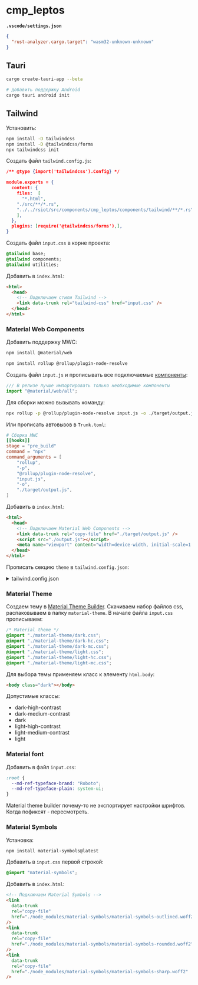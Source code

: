 # cmp_leptos

**`.vscode/settings.json`**

```json
{
  "rust-analyzer.cargo.target": "wasm32-unknown-unknown"
}
```

## Tauri

```bash
cargo create-tauri-app --beta

# добавить поддержку Android
cargo tauri android init
```

## Tailwind

Установить:

```bash
npm install -D tailwindcss
npm install -D @tailwindcss/forms
npx tailwindcss init
```

Создать файл `tailwind.config.js`:

```json
/** @type {import('tailwindcss').Config} */

module.exports = {
  content: {
    files:  [
      "*.html",
    "./src/**/*.rs",
    "../../rsiot/src/components/cmp_leptos/components/tailwind/**/*.rs"
    ],
  },
  plugins: [require('@tailwindcss/forms'),],
}
```

Создать файл `input.css` в корне проекта:

```css
@tailwind base;
@tailwind components;
@tailwind utilities;
```

Добавить в `index.html`:

```html
<html>
  <head>
    <!-- Подключаем стили Tailwind -->
    <link data-trunk rel="tailwind-css" href="input.css" />
  </head>
</html>
```

### Material Web Components

Добавить поддержку MWC:

```bash
npm install @material/web
```

```bash
npm install rollup @rollup/plugin-node-resolve
```

Создать файл `input.js` и прописывать все подключаемые [компоненты](https://material-web.dev):

```js
/// В релизе лучше импортировать только необходимые компоненты
import "@material/web/all";
```

Для сборки можно вызывать команду:

```bash
npx rollup -p @rollup/plugin-node-resolve input.js -o ./target/output.js
```

Или прописать автовызов в `Trunk.toml`:

```toml
# Сборка MWC
[[hooks]]
stage = "pre_build"
command = "npx"
command_arguments = [
    "rollup",
    "-p",
    "@rollup/plugin-node-resolve",
    "input.js",
    "-o",
    "./target/output.js",
]
```

Добавить в `index.html`:

```html
<html>
  <head>
    <!-- Подключаем Material Web Components -->
    <link data-trunk rel="copy-file" href="./target/output.js" />
    <script src="./output.js"></script>
    <meta name="viewport" content="width=device-width, initial-scale=1.0" />
  </head>
</html>
```

Прописать секцию `theme` в `tailwind.config.json`:

<details>
<summary> tailwind.config.json </summary>

```json
module.exports = {
  content: {
    files:  [...],
  },
  plugins: [...],
  theme: {
    extend: {
      colors: {
        primary: "var(--md-sys-color-primary)",
        "surface-tint": "var(--md-sys-color-surface-tint)",
        "on-primary": "var(--md-sys-color-on-primary)",
        "primary-container": "var(--md-sys-color-primary-container)",
        "on-primary-container": "var(--md-sys-color-on-primary-container)",
        secondary: "var(--md-sys-color-secondary)",
        "on-secondary": "var(--md-sys-color-on-secondary)",
        "secondary-container": "var(--md-sys-color-secondary-container)",
        "on-secondary-container": "var(--md-sys-color-on-secondary-container)",
        tertiary: "var(--md-sys-color-tertiary)",
        "on-tertiary": "var(--md-sys-color-on-tertiary)",
        "tertiary-container": "var(--md-sys-color-tertiary-container)",
        "on-tertiary-container": "var(--md-sys-color-on-tertiary-container)",
        error: "var(--md-sys-color-error)",
        "on-error": "var(--md-sys-color-on-error)",
        "error-container": "var(--md-sys-color-error-container)",
        "on-error-container": "var(--md-sys-color-on-error-container)",
        background: "var(--md-sys-color-background)",
        "on-background": "var(--md-sys-color-on-background)",
        surface: "var(--md-sys-color-surface)",
        "on-surface": "var(--md-sys-color-on-surface)",
        "surface-variant": "var(--md-sys-color-surface-variant)",
        "on-surface-variant": "var(--md-sys-color-on-surface-variant)",
        outline: "var(--md-sys-color-outline)",
        "outline-variant": "var(--md-sys-color-outline-variant)",
        shadow: "var(--md-sys-color-shadow)",
        scrim: "var(--md-sys-color-scrim)",
        "inverse-surface": "var(--md-sys-color-inverse-surface)",
        "inverse-on-surface": "var(--md-sys-color-inverse-on-surface)",
        "inverse-primary": "var(--md-sys-color-inverse-primary)",
        "primary-fixed": "var(--md-sys-color-primary-fixed)",
        "on-primary-fixed": "var(--md-sys-color-on-primary-fixed)",
        "primary-fixed-dim": "var(--md-sys-color-primary-fixed-dim)",
        "on-primary-fixed-variant":
          "var(--md-sys-color-on-primary-fixed-variant)",
        "secondary-fixed": "var(--md-sys-color-secondary-fixed)",
        "on-secondary-fixed": "var(--md-sys-color-on-secondary-fixed)",
        "secondary-fixed-dim": "var(--md-sys-color-secondary-fixed-dim)",
        "on-secondary-fixed-variant":
          "var(--md-sys-color-on-secondary-fixed-variant)",
        "tertiary-fixed": "var(--md-sys-color-tertiary-fixed)",
        "on-tertiary-fixed": "var(--md-sys-color-on-tertiary-fixed)",
        "tertiary-fixed-dim": "var(--md-sys-color-tertiary-fixed-dim)",
        "on-tertiary-fixed-variant":
          "var(--md-sys-color-on-tertiary-fixed-variant)",
        "surface-dim": "var(--md-sys-color-surface-dim)",
        "surface-bright": "var(--md-sys-color-surface-bright)",
        "surface-container-lowest":
          "var(--md-sys-color-surface-container-lowest)",
        "surface-container-low": "var(--md-sys-color-surface-container-low)",
        "surface-container": "var(--md-sys-color-surface-container)",
        "surface-container-high": "var(--md-sys-color-surface-container-high)",
        "surface-container-highest":
          "var(--md-sys-color-surface-container-highest)",
        "custom-color1-color": "var(--md-extended-color-custom-color1-color)",
        "custom-color1-on-color":
          "var(--md-extended-color-custom-color1-on-color)",
        "custom-color1-color-container":
          "var(--md-extended-color-custom-color1-color-container)",
        "custom-color1-on-color-container":
          "var(--md-extended-color-custom-color1-on-color-container)",
        "custom-color2-color": "var(--md-extended-color-custom-color2-color)",
        "custom-color2-on-color":
          "var(--md-extended-color-custom-color2-on-color)",
        "custom-color2-color-container":
          "var(--md-extended-color-custom-color2-color-container)",
        "custom-color2-on-color-container":
          "var(--md-extended-color-custom-color2-on-color-container)",
        "custom-color3-color": "var(--md-extended-color-custom-color3-color)",
        "custom-color3-on-color":
          "var(--md-extended-color-custom-color3-on-color)",
        "custom-color3-color-container":
          "var(--md-extended-color-custom-color3-color-container)",
        "color3-on-color-container":
          "var(--md-extended-color-custom-color3-on-color-container)",
      },
    },
  },
}
```

</details>

### Material Theme

Создаем тему в [Material Theme Builder](https://material-foundation.github.io/material-theme-builder/).
Скачиваем набор файлов css, распаковываем в папку `material-theme`. В начале файла `input.css` прописываем:

```css
/* Material theme */
@import "./material-theme/dark.css";
@import "./material-theme/dark-hc.css";
@import "./material-theme/dark-mc.css";
@import "./material-theme/light.css";
@import "./material-theme/light-hc.css";
@import "./material-theme/light-mc.css";
```

Для выбора темы применяем класс к элементу `html.body`:

```html
<body class="dark"></body>
```

Допустимые классы:

- dark-high-contrast
- dark-medium-contrast
- dark
- light-high-contrast
- light-medium-contrast
- light

### Material font

Добавить в файл `input.css`:

```css
:root {
  --md-ref-typeface-brand: "Roboto";
  --md-ref-typeface-plain: system-ui;
}
```

Material theme builder почему-то не экспортирует настройки шрифтов. Когда пофиксят - пересмотреть.

### Material Symbols

Установка:

```bash
npm install material-symbols@latest
```

Добавить в `input.css` первой строкой:

```css
@import "material-symbols";
```

Добавить в `index.html`:

```html
<!-- Подключаем Material Symbols -->
<link
  data-trunk
  rel="copy-file"
  href="./node_modules/material-symbols/material-symbols-outlined.woff2"
/>
<link
  data-trunk
  rel="copy-file"
  href="./node_modules/material-symbols/material-symbols-rounded.woff2"
/>
<link
  data-trunk
  rel="copy-file"
  href="./node_modules/material-symbols/material-symbols-sharp.woff2"
/>
```
